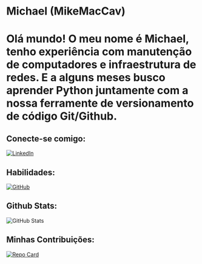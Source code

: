 # Michael (MikeMacCav)

# Olá mundo! O meu nome é Michael, tenho experiência com manutenção de computadores e infraestrutura de redes. E a alguns meses busco aprender Python juntamente com a nossa ferramente de versionamento de código Git/Github. 

## Conecte-se comigo:
[![LinkedIn](https://img.shields.io/badge/LinkedIn-999?style=for-the-badge&logo=linkedin&logoColor=0E76A8)](https://www.linkedin.com/in/michaelmachadocavalcante/)


## Habilidades:
[![GitHub](https://img.shields.io/badge/GitHub-FFF?style=for-the-badge&logo=Github&logoColor=111)](https://github.com/MikeMacCav)



## Github Stats:
![GitHub Stats](https://github-readme-stats.vercel.app/api?username=MikeMacCav&theme=transparent&bg_color=000&border_color=30A3DC&show_icons=true&icon_color=30A3DC&title_color=E94D5F&text_color=FFF)

## Minhas Contribuições:

[![Repo Card](https://github-readme-stats.vercel.app/api/pin/?username=mikemaccav&repo=dio-lab-open-source&bg_color=FFF&border_color=30A3DC&show_icons=true&icon_color=30A3DC&title_color=E94D5F&text_color=111)](https://github.com/MikeMacCav/dio-lab-open-source)